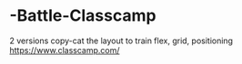 # -Battle-Classcamp
2 versions copy-cat the layout to train flex, grid, positioning
https://www.classcamp.com/
